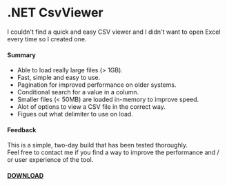 # .NET CsvViewer
I couldn't find a quick and easy CSV viewer and I didn't want to open Excel every time so I created one.

#### Summary

* Able to load really large files (> 1GB).
* Fast, simple and easy to use.
* Pagination for improved performance on older systems.
* Conditional search for a value in a column.
* Smaller files (< 50MB) are loaded in-memory to improve speed.
* Alot of options to view a CSV file in the correct way.
* Figues out what delimiter to use on load.

#### Feedback
This is a simple, two-day build that has been tested thoroughly. <br>
Feel free to contact me if you find a way to improve the performance and / or user experience of the tool.

#### [DOWNLOAD](https://raw.githubusercontent.com/jvorssel/CsvViewer/master/Publish/CsvViewer.exe)
